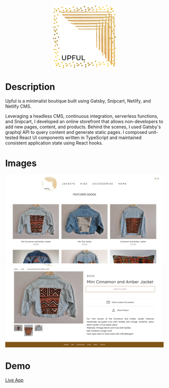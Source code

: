 <p align="center">
  <a href="https://demo--thirsty-blackwell-f130f4.netlify.app/">
    <img alt="Gatsby" src="src\images\logo\upful-gold-frame-logo.png" width="200" />
  </a>
</p>

# Description
Upful is a minimalist boutique built using Gatsby, Snipcart, Netlify, and Netlify CMS. 

Leveraging a headless CMS, continuous integration, serverless functions, and Snipcart, I developed an online storefront that allows non-developers to add new pages, content, and products. Behind the scenes, I used Gatsby's graphql API to query content and generate static pages. I composed unit-tested React UI components written in TypeScript and maintained consistent application state using React hooks.

# Images
[![landing-page](assets/screenshots/upful-landing.png)](https://demo--upful-shop.netlify.app/)
[![product-page](assets/screenshots/product-page.png)](https://demo--upful-shop.netlify.app/mini-cinnamon-and-amber-jacket/)

# Demo
[Live App](https://demo--upful-shop.netlify.app/)
